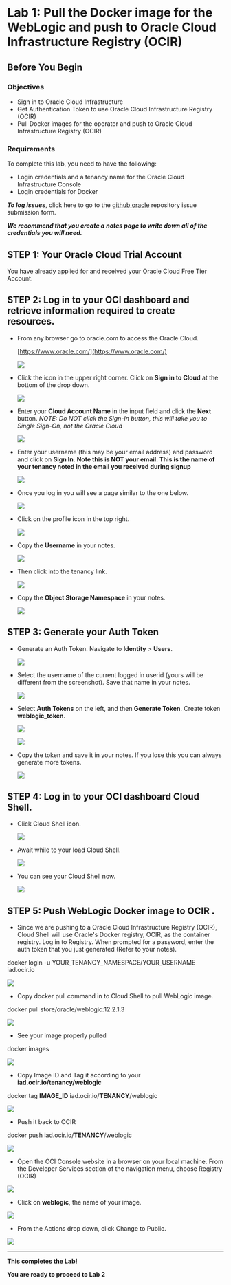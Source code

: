 # Lab 1: Pull the Docker image for the WebLogic and push to Oracle Cloud Infrastructure Registry (OCIR)

## Before You Begin
### Objectives
- Sign in to Oracle Cloud Infrastructure
- Get Authentication Token to use Oracle Cloud Infrastructure Registry (OCIR)
- Pull Docker images for the operator and push to Oracle Cloud Infrastructure Registry (OCIR)

### Requirements
To complete this lab, you need to have the following:
- Login credentials and a tenancy name for the Oracle Cloud Infrastructure Console
- Login credentials for Docker


***To log issues***, click here to go to the [github oracle](https://github.com/oracle/learning-library/issues/new) repository issue submission form.

***We recommend that you create a notes page to write down all of the credentials you will need.***

## **STEP 1:** Your Oracle Cloud Trial Account

You have already applied for and received your Oracle Cloud Free Tier Account.

## **STEP 2:** Log in to your OCI dashboard and retrieve information required to create resources.

- From any browser go to oracle.com to access the Oracle Cloud.

    [https://www.oracle.com/](https://www.oracle.com/)

    ![](images/0/login-screen.png " ")

- Click the icon in the upper right corner.  Click on **Sign in to Cloud** at the bottom of the drop down.   

  ![](images/0/signup.png " ")   
 
- Enter your **Cloud Account Name** in the input field and click the **Next** button.  *NOTE:  Do NOT click the Sign-In button, this will take you to Single Sign-On, not the Oracle Cloud*

  ![](images/1/001.png " ")
    
- Enter your username (this may be your email address) and password and click on **Sign In**.  **Note this is NOT your email. This is the name of your tenancy noted in the email you received during signup**

  ![](images/1/002.png " ")

- Once you log in you will see a page similar to the one below.

  ![](images/1/004.png " ") 

- Click on the profile icon in the top right.

  ![](images/1/004_1.png " ")

- Copy the **Username** in your notes.

  ![](images/1/004_4.png " ")

- Then click into the tenancy link.
  
  ![](images/1/004_2.png " ")


- Copy the **Object Storage Namespace** in your notes.

  ![](images/1/004_3.png " ")

## **STEP 3:** Generate your Auth Token

- Generate an Auth Token.  Navigate to **Identity** > **Users**.  

  ![](images/1/021.png " ")

- Select the username of the current logged in userid (yours will be different from the screenshot). Save that name in your notes.

  ![](images/1/022.png " ")

- Select **Auth Tokens** on the left, and then **Generate Token**.  Create token **weblogic_token**.

  ![](images/1/023.png " ")

  ![](images/1/024.png " ")

- Copy the token and save it in your notes.  If you lose this you can always generate more tokens.

  ![](images/1/025.png " ")

## **STEP 4:** Log in to your OCI dashboard Cloud Shell.

- Click Cloud Shell icon.
  
  ![](images/1/005.png " ")

- Await while to your load Cloud Shell.
  
  ![](images/1/006.png " ")

- You can see your Cloud Shell now.

  ![](images/1/007.png " ")

## **STEP 5:** Push WebLogic Docker image to OCIR .

- Since we are pushing to a Oracle Cloud Infrastructure Registry (OCIR), Cloud Shell will use Oracle's Docker registry, OCIR, as the container registry. Log in to Registry. When prompted for a password, enter the auth token that you just generated (Refer to your notes).
  
<copy>docker login -u YOUR_TENANCY_NAMESPACE/YOUR_USERNAME iad.ocir.io<copy> 

![](images/1/008.png " ")

- Copy docker pull command in to Cloud Shell to pull WebLogic image.

<copy>docker pull store/oracle/weblogic:12.2.1.3<copy>

![](images/1/009.png " ")

- See your image properly pulled
  
<copy> docker images <copy>

![](images/1/010.png " ")

- Copy Image ID and Tag it according to your **iad.ocir.io/tenancy/weblogic**

<copy>docker tag **IMAGE_ID** iad.ocir.io/**TENANCY**/weblogic<copy>

![](images/1/011.png " ")

- Push it back to OCIR 

<copy> docker push iad.ocir.io/**TENANCY**/weblogic <copy>

![](images/1/013.png " ")

- Open the OCI Console website in a browser on your local machine. From the Developer Services section of the navigation menu, choose Registry (OCIR)
  
![](images/1/014.png " ")

- Click on **weblogic**, the name of your image.

![](images/1/015.png " ")

- From the Actions drop down, click Change to Public.

![](images/1/016.png " ")

***

**This completes the Lab!**

**You are ready to proceed to Lab 2**

